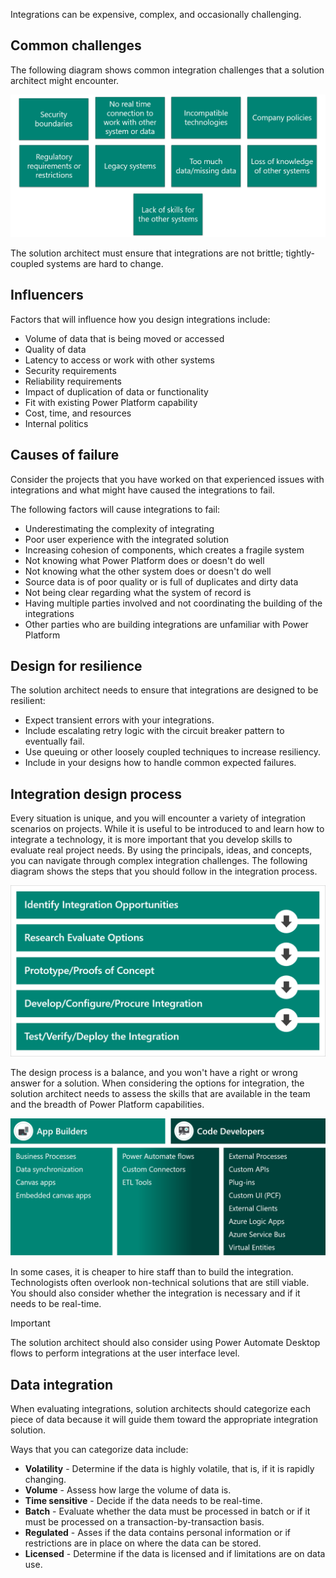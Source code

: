 Integrations can be expensive, complex, and occasionally challenging.

## Common challenges

The following diagram shows common integration challenges that a solution architect might encounter.

![Diagram of common integration challenges.](../media/2-common-challenges.png)

The solution architect must ensure that integrations are not brittle; tightly-coupled systems are hard to change.

## Influencers

Factors that will influence how you design integrations include:

- Volume of data that is being moved or accessed
- Quality of data
- Latency to access or work with other systems
- Security requirements
- Reliability requirements
- Impact of duplication of data or functionality
- Fit with existing Power Platform capability
- Cost, time, and resources
- Internal politics

## Causes of failure

Consider the projects that you have worked on that experienced issues with integrations and what might have caused the integrations to fail.

The following factors will cause integrations to fail:

- Underestimating the complexity of integrating
- Poor user experience with the integrated solution
- Increasing cohesion of components, which creates a fragile system
- Not knowing what Power Platform does or doesn't do well
- Not knowing what the other system does or doesn't do well
- Source data is of poor quality or is full of duplicates and dirty data
- Not being clear regarding what the system of record is
- Having multiple parties involved and not coordinating the building of the integrations
- Other parties who are building integrations are unfamiliar with Power Platform

## Design for resilience

The solution architect needs to ensure that integrations are designed to be resilient:

- Expect transient errors with your integrations.
- Include escalating retry logic with the circuit breaker pattern to eventually fail.
- Use queuing or other loosely coupled techniques to increase resiliency.
- Include in your designs how to handle common expected failures.

## Integration design process

Every situation is unique, and you will encounter a variety of integration scenarios on projects. While it is useful to be introduced to and learn how to integrate a technology, it is more important that you develop skills to evaluate real project needs. By using the principals, ideas, and concepts, you can navigate through complex integration challenges. The following diagram shows the steps that you should follow in the integration process.

![Diagram showing the integration process.](../media/2-integration-process.png)

The design process is a balance, and you won't have a right or wrong answer for a solution. When considering the options for integration, the solution architect needs to assess the skills that are available in the team and the breadth of Power Platform capabilities.

![Diagram showing the integration approaches.](../media/2-integration-approaches.png)

In some cases, it is cheaper to hire staff than to build the integration. Technologists often overlook non-technical solutions that are still viable. You should also consider whether the integration is necessary and if it needs to be real-time.

> [!IMPORTANT]
> The solution architect should also consider using Power Automate Desktop flows to perform integrations at the user interface level.

## Data integration

When evaluating integrations, solution architects should categorize each piece of data because it will guide them toward the appropriate integration solution. 

Ways that you can categorize data include:

- **Volatility** - Determine if the data is highly volatile, that is, if it is rapidly changing.
- **Volume** - Assess how large the volume of data is.
- **Time sensitive** - Decide if the data needs to be real-time.
- **Batch** - Evaluate whether the data must be processed in batch or if it must be processed on a transaction-by-transaction basis.
- **Regulated** - Asses if the data contains personal information or if restrictions are in place on where the data can be stored.
- **Licensed** - Determine if the data is licensed and if limitations are on data use.
